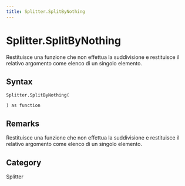```yaml
---
title: Splitter.SplitByNothing
---
```


# Splitter.SplitByNothing


Restituisce una funzione che non effettua la suddivisione e restituisce il relativo argomento come elenco di un singolo elemento.


## Syntax

```powerquery
Splitter.SplitByNothing(

) as function
```


## Remarks

Restituisce una funzione che non effettua la suddivisione e restituisce il relativo argomento come elenco di un singolo elemento.



## Category
Splitter
